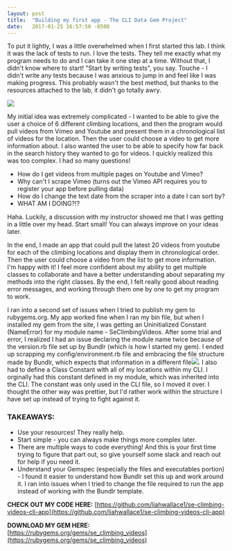 ```yaml
---
layout: post
title:  "Building my first app - The CLI Data Gem Project"
date:   2017-01-25 16:57:50 -0500
---
```



To put it lightly, I was a little overwhelmed when I first started this lab. I think it was the lack of tests to run. I love the tests. They tell me exactly what my program needs to do and I can take it one step at a time. Without that, I didn't know where to start! "Start by writing tests", you say. Touche - I didn't write any tests because I was anxious to jump in and feel like I was making progress. This probably wasn't the best method, but thanks to the resources attached to the lab, it didn't go totally awry. 

![](https://encrypted-tbn2.gstatic.com/images?q=tbn:ANd9GcReg70H0mjcP4vKhp-aK2vAVsbzvVL1xfFOkZoba2fnjhXj3qiBRg)

My initial idea was extremely complicated - I wanted to be able to give the user a choice of 6 different climbing locations, and then the program would pull videos from Vimeo and Youtube and present them in a chronological list of videos for the location. Then the user could choose a video to get more information about. I also wanted the user to be able to specify how far back in the search history they wanted to go for videos. I quickly realized this was too complex. I had so many questions!
- How do I get videos from multiple pages on Youtube and Vimeo?
- Why can't I scrape Vimeo (turns out the Vimeo API requires you to register your app before pulling data)
- How do I change the text date from the scraper into a date I can sort by?
- WHAT AM I DOING?!?

Haha. Luckily, a discussion with my instructor showed me that I was getting in a little over my head. Start small! You can always improve on your ideas later. 

In the end, I made an app that could pull the latest 20 videos from youtube for each of the climbing locations and display them in chronological order. Then the user could choose a video from the list to get more information. I'm happy with it! I feel more confident about my ability to get multiple classes to collaborate and have a better understanding about separating my methods into the right classes. By the end, I felt really good about reading error messages, and working through them one by one to get my program to work. 

I ran into a second set of issues when I tried to publish my gem to rubygems.org. My app worked fine when I ran my bin file, but when I installed my gem from the site, I was getting an Uninitialized Constant (NameError) for my module name - SeClimbingVideos. After some trial and error, I realized I had an issue declaring the module name twice because of the version.rb file set up by Bundlr (which is how I started my gem). I ended up scrapping my config/environment.rb file and embracing the file structure made by Bundlr, which expects that information in a different file![](http://). I also had to define a Class Constant with all of my locations within my CLI. I orginally had this constant defined in my module, which was inherited into the CLI. The constant was only used in the CLI file, so I moved it over. I thought the other way was prettier, but I'd rather work within the structure I have set up instead of trying to fight against it.
### TAKEAWAYS:

- Use your resources! They really help.
- Start simple - you can always make things more complex later. 
- There are multiple ways to code everything! And this is your first time trying to figure that part out, so give yourself some slack and reach out for help if you need it. 
- Understand your Gemspec (especially the files and executables portion) - I found it easier to understand how Bundlr set this up and work around it. I ran into issues when I tried to change the file required to run the app instead of working with the Bundlr template. 

**CHECK OUT MY CODE HERE:** [https://github.com/liahwallace1/se-climbing-videos-cli-app](https://github.com/liahwallace1/se-climbing-videos-cli-app)

**DOWNLOAD MY GEM HERE:** [https://rubygems.org/gems/se_climbing_videos](https://rubygems.org/gems/se_climbing_videos)
